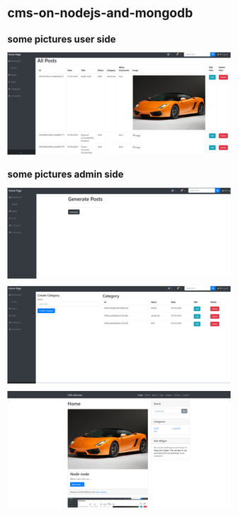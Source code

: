 # cms-on-nodejs-and-mongodb
## some pictures user side
![GitHub Logo](/public/uploads/1594155140865-2020-07-07_16-47-51.png)
## some pictures admin side

![GitHub Logo](/public/uploads/1594155173511-2020-07-07_16-48-30.png)

![GitHub Logo](/public/uploads/1594155204102-2020-07-07_16-48-08.png)

![GitHub Logo](/public/uploads/2020-07-07_17-08-06.png)


